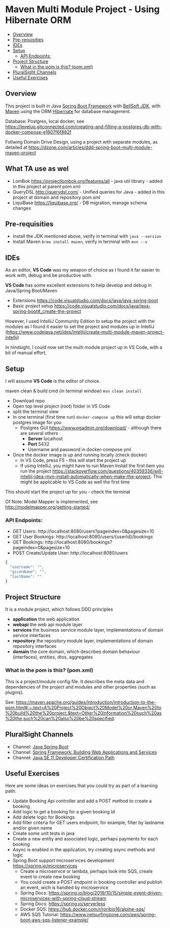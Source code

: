 # Maven Multi Module Project - Using Hibernate ORM

  - [Overview](#overview)
  - [Pre-requisities](#pre-requisities)
  - [IDEs](#ides)
  - [Setup](#setup)
    - [API Endpoints:](#api-endpoints)
  - [Project Structure](#project-structure)
    - [What in the pom is this? (pom.xml)](#what-in-the-pom-is-this-pomxml)
  - [PluralSight Channels](#pluralsight-channels)
  - [Useful Exercises](#useful-exercises)

## Overview 
This project is built in Java [Spring Boot Framework](https://spring.io/projects/spring-boot) with [BellSoft JDK](https://bell-sw.com/pages/downloads/#mn), with [Maven](https://maven.apache.org/) using the ORM [Hibernate](https://hibernate.org/) for database management.

Database: Postgres, local docker, see https://levelup.gitconnected.com/creating-and-filling-a-postgres-db-with-docker-compose-e1607f6f882f

Follwing Domain Drive Design, using a project with separate modules, as detailed at https://dzone.com/articles/ddd-spring-boot-multi-module-maven-project

## What TA use as wel
- LomBok https://projectlombok.org/features/all - java util library - added in this project at parent pom.xml
- QueryDSL http://querydsl.com/ - Unified queries for Java - added in this project at domain and repository pom.xml
- LiquiBase https://liquibase.org/ - DB migration, manage schema changes

## Pre-requisities
- Install the JDK mentioned above, verify in terminal with ```java --version```
- Install Maven ```brew install maven```, verify in terminal with ```mvn --v```

## IDEs

As an editor, **VS Code** was my weapon of choice as I found it far easier to work with, debug and be productive with.

**VS Code** has some excellent extensions to help develop and debug in Java/Spring Boot/Maven

- Extensions https://code.visualstudio.com/docs/java/java-spring-boot
- Basic project setup https://code.visualstudio.com/docs/java/java-spring-boot#_create-the-project

However, I used IntelliJ Community Edition to setup the project with the modules as I found it easier to set the project and modules up in IntelliJ (https://www.codejava.net/ides/intellij/create-multi-module-maven-project-intellij)

In hindsight, I could now set the multi module project up in VS Code, with a bit of manual effort,

## Setup 

I will assume **VS Code** is the editor of choice.

maven clean & build cmd (in terminal window) ```mvn clean install```

- Download repo
- Open top level project (root) folder in VS Code
- split the terminal view
- In one terminal (first time run)
```docker-compose up``` this will setup docker postgres image for you
  - Postgres GUI  https://www.pgadmin.org/download/ - although there are several others
    - **Server** localhost
    - **Port** 5432 
    - Username and password in docker-compose.yml
- Once the docker image is up and running locally (check docker)
  - In VS Code, press F5 - this will start the project up
  - If using IntelliJ, you might have to run Maven Install the first tiem you run the project https://stackoverflow.com/questions/40359336/will-intellij-idea-mvn-install-automatically-when-make-the-project. This might be applicable to VS Code as well the first time

This should start the project up for you - check the terminal

Of Note: Model Mapper is implemented, see http://modelmapper.org/getting-started/

### API Endpoints:

- GET Users: http://localhost:8080/users?pageindex=0&pagesize=10
- GET User Bookings: http://localhost:8080/users/{userId}/bookings
- GET Bookings: http://localhost:8080/bookings?pageindex=0&pagesize=10
- POST Create/Update User: http://localhost:8080/users
```js   
{
  "username": "",
  "givenName": "",
  "lastName": ""
}
```

## Project Structure

It is a module project, which follows DDD principles

- **application** the web application
- **webapi** the web api module layer
- **services** the business service module layer, implementations of domain service interfaces
- **repository** the repository module layer, implementations of domain repository interfaces
- **domain** the core domain, which describes domain behaviour (interfaces), entities, dtos, aggregates 

### What in the pom is this? (pom.xml)

This is a project/module config file. It describes the meta data and dependencies of the project and modules and other properties (such as plugins).

See: https://maven.apache.org/guides/introduction/introduction-to-the-pom.html#:~:text=A%20Project%20Object%20Model%20or,Maven%20to%20build%20the%20project.&text=Other%20information%20such%20as%20the,such%20can%20also%20be%20specified.

## PluralSight Channels
- Channel: [Java Spring Boot](https://app.pluralsight.com/channels/details/1f82f563-adf4-40be-9987-c5a5ac14f321)  
- Channel: [Spring Framework: Building Web Applications and Services](https://app.pluralsight.com/paths/skill/spring-framework-building-web-applications-and-services)
- Channel: [Java SE 11 Developer Certification Path](https://app.pluralsight.com/channels/details/a5482e34-0ab9-48f8-9c3e-964020eb0253)

## Useful Exercises

Here are some ideas on exercises that you could try as part of a learning path:

- Update Booking Api controller and add a POST method to create a booking
- Add logic to get a booking for a given booking Id
- Add delete logic for Bookings
- Add filter criteria for GET users endpoint, for example, filter by lastname and/or given name 
- Create some unit tests in java
- Create a new entity and associated logic, perhaps payments for each booking
- Async is enabled in the application, try creating async methods and logic
- Spring Boot support microservices development https://spring.io/microservices 
  - Create a microservce or lambda, perhaps look into SQS, create event to create new booking
  - You could create a POST endpoint in booking controller and publish an event, wich is handled by microservice
  - Spring Docs: https://spring.io/blog/2019/10/15/simple-event-driven-microservices-with-spring-cloud-stream
  - Spring Docs: https://spring.io/serverless
  - Docker SQS: https://hub.docker.com/r/roribio16/alpine-sqs/
  - AWS SQS Tutorial: https://www.netsurfingzone.com/aws/spring-boot-aws-sqs-listener-example/
